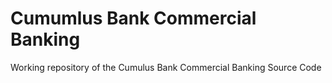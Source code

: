 # Cumumlus Bank Commercial Banking
Working repository of the Cumulus Bank Commercial Banking Source Code
